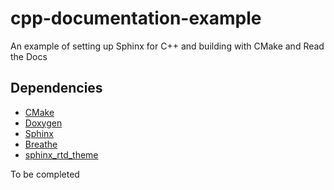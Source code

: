 # cpp-documentation-example
An example of setting up Sphinx for C++ and building with CMake and Read the Docs

<!--- See the documentation [here](https://cpp-documentation-example.readthedocs.io/en/latest/) -->

## Dependencies

- [CMake](https://cmake.org/download/)
- [Doxygen](http://www.doxygen.nl/download.html)
- [Sphinx](https://www.sphinx-doc.org/en/master/usage/installation.html)
- [Breathe](https://pypi.org/project/breathe/)
- [sphinx_rtd_theme](https://github.com/rtfd/sphinx_rtd_theme)

To be completed
